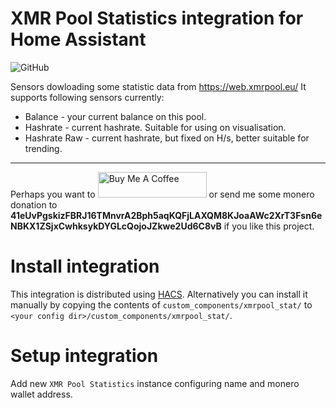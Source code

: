 # XMR Pool Statistics integration for Home Assistant

![GitHub](https://img.shields.io/github/license/hwmland/homeassistant-xmrpool_stat?style=plastic)

Sensors dowloading some statistic data from https://web.xmrpool.eu/
It supports following sensors currently:

- Balance - your current balance on this pool.
- Hashrate - current hashrate. Suitable for using on visualisation.
- Hashrate Raw - current hashrate, but fixed on H/s, better suitable for trending.

---

Perhaps you want to <a href="https://www.buymeacoffee.com/hwmland" target="_blank"><img src="https://cdn.buymeacoffee.com/buttons/default-orange.png" alt="Buy Me A Coffee" height="41" width="174"></a> or send me some monero donation to **41eUvPgskizFBRJ16TMnvrA2Bph5aqKQFjLAXQM8KJoaAWc2XrT3Fsn6eNBKX1ZSjxCwhksykDYGLcQojoJZkwe2Ud6C8vB** if you like this project.

# Install integration

This integration is distributed using [HACS](https://hacs.xyz/).
Alternatively you can install it manually by copying the contents of `custom_components/xmrpool_stat/` to `<your config dir>/custom_components/xmrpool_stat/`.

# Setup integration

Add new `XMR Pool Statistics` instance configuring name and monero wallet address.
